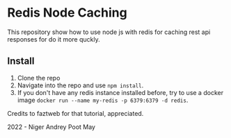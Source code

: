 # Redis Node Caching

This repository show how to use node js with redis for caching rest api responses for do it more quckly.

## Install

1. Clone the repo
2. Navigate into the repo and use `npm install`.
3. If you don't have any redis instance installed before, try to use a docker image `docker run --name my-redis -p 6379:6379 -d redis`.

Credits to faztweb for that tutorial, appreciated.

2022 - Niger Andrey Poot May